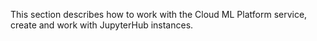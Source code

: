 This section describes how to work with the Cloud ML Platform service, create and work with JupyterHub instances.
